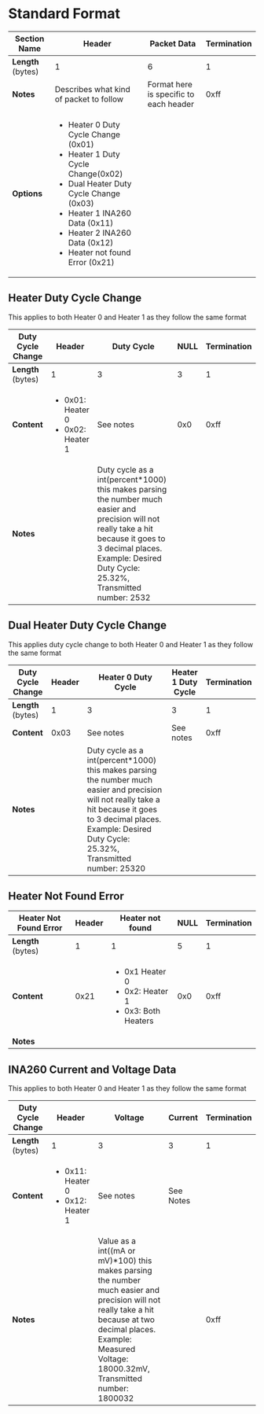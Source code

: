 # Standard Format


| **Section Name** | Header | Packet Data | Termination |
| --- | --- | ---| ---|
| **Length** (bytes) | 1 | 6 | 1
| **Notes** | Describes what kind of packet to follow | Format here is specific to each header | 0xff
| **Options** | <ul><li>Heater 0 Duty Cycle Change (0x01)</li><li>Heater 1 Duty Cycle Change(0x02)</li><li>Dual Heater Duty Cycle Change (0x03)</li><li>Heater 1 INA260 Data (0x11)</li><li>Heater 2 INA260 Data (0x12)</li><li>Heater not found Error (0x21)</ul> | |

## Heater Duty Cycle Change
This applies to both Heater 0 and Heater 1 as they follow the same format 

| **Duty Cycle Change** | Header | Duty Cycle | NULL | Termination
| --- | --- | ---| ---| ---|
| **Length** (bytes) | 1 | 3 | 3| 1
| **Content** | <ul><li>0x01: Heater 0</li><li>0x02: Heater 1</li></ul> | See notes | 0x0 | 0xff
| **Notes** |  | Duty cycle as a int(percent*1000) this makes parsing the number much easier and precision will not really take a hit because it goes to 3 decimal places. Example: Desired Duty Cycle: 25.32%, Transmitted number: 2532   | 

## Dual Heater Duty Cycle Change
This applies duty cycle change to both Heater 0 and Heater 1 as they follow the same format 

| **Duty Cycle Change** | Header | Heater 0 Duty Cycle | Heater 1 Duty Cycle | Termination
| --- | --- | ---| ---| ---|
| **Length** (bytes) | 1 | 3 | 3| 1
| **Content** | 0x03 | See notes | See notes | 0xff
| **Notes** |  | Duty cycle as a int(percent*1000) this makes parsing the number much easier and precision will not really take a hit because it goes to 3 decimal places. Example: Desired Duty Cycle: 25.32%, Transmitted number: 25320  | 

## Heater Not Found Error
| **Heater Not Found Error** | Header | Heater not found | NULL | Termination |
| --- | --- | ---| ---| ---|
| **Length** (bytes) | 1 | 1 | 5| 1| 
| **Content** | 0x21 | <ul><li>0x1 Heater 0</li><li> 0x2: Heater 1</li><li>0x3: Both Heaters</li></ul> | 0x0 | 0xff
| **Notes** |  |  | 

## INA260 Current and Voltage Data
This applies to both Heater 0 and Heater 1 as they follow the same format

| **Duty Cycle Change** | Header | Voltage | Current | Termination
| --- | --- | ---| ---| ---|
| **Length** (bytes) | 1 | 3 | 3 | 1 |
| **Content** | <ul><li>0x11: Heater 0</li><li>0x12: Heater 1</li></ul> | See notes | See Notes | 
| **Notes** |  | Value as a int((mA or mV)*100) this makes parsing the number much easier and precision will not really take a hit because at two decimal places. Example: Measured Voltage: 18000.32mV, Transmitted number: 1800032   | |  0xff |

